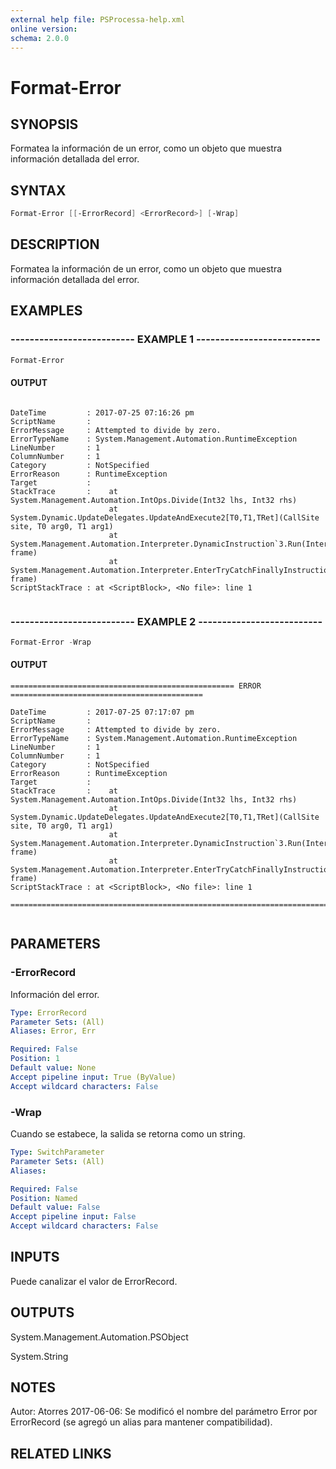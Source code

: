 ```yaml
---
external help file: PSProcessa-help.xml
online version: 
schema: 2.0.0
---
```


# Format-Error

## SYNOPSIS
Formatea la información de un error, como un objeto que muestra información detallada del error.

## SYNTAX

```powershell
Format-Error [[-ErrorRecord] <ErrorRecord>] [-Wrap]
```

## DESCRIPTION
Formatea la información de un error, como un objeto que muestra información detallada del error.

## EXAMPLES

### -------------------------- EXAMPLE 1 --------------------------
```powershell
Format-Error
```

#### OUTPUT
```

DateTime         : 2017-07-25 07:16:26 pm
ScriptName       : 
ErrorMessage     : Attempted to divide by zero.
ErrorTypeName    : System.Management.Automation.RuntimeException
LineNumber       : 1
ColumnNumber     : 1
Category         : NotSpecified
ErrorReason      : RuntimeException
Target           : 
StackTrace       :    at System.Management.Automation.IntOps.Divide(Int32 lhs, Int32 rhs)
                      at System.Dynamic.UpdateDelegates.UpdateAndExecute2[T0,T1,TRet](CallSite site, T0 arg0, T1 arg1)
                      at System.Management.Automation.Interpreter.DynamicInstruction`3.Run(InterpretedFrame frame)
                      at System.Management.Automation.Interpreter.EnterTryCatchFinallyInstruction.Run(InterpretedFrame frame)
ScriptStackTrace : at <ScriptBlock>, <No file>: line 1


```


### -------------------------- EXAMPLE 2 --------------------------
```powershell
Format-Error -Wrap
```

#### OUTPUT
```
================================================== ERROR ===========================================

DateTime         : 2017-07-25 07:17:07 pm
ScriptName       : 
ErrorMessage     : Attempted to divide by zero.
ErrorTypeName    : System.Management.Automation.RuntimeException
LineNumber       : 1
ColumnNumber     : 1
Category         : NotSpecified
ErrorReason      : RuntimeException
Target           : 
StackTrace       :    at System.Management.Automation.IntOps.Divide(Int32 lhs, Int32 rhs)
                      at System.Dynamic.UpdateDelegates.UpdateAndExecute2[T0,T1,TRet](CallSite site, T0 arg0, T1 arg1)
                      at System.Management.Automation.Interpreter.DynamicInstruction`3.Run(InterpretedFrame frame)
                      at System.Management.Automation.Interpreter.EnterTryCatchFinallyInstruction.Run(InterpretedFrame frame)
ScriptStackTrace : at <ScriptBlock>, <No file>: line 1

====================================================================================================


```

## PARAMETERS

### -ErrorRecord
Información del error.

```yaml
Type: ErrorRecord
Parameter Sets: (All)
Aliases: Error, Err

Required: False
Position: 1
Default value: None
Accept pipeline input: True (ByValue)
Accept wildcard characters: False
```

### -Wrap
Cuando se estabece, la salida se retorna como un string.

```yaml
Type: SwitchParameter
Parameter Sets: (All)
Aliases: 

Required: False
Position: Named
Default value: False
Accept pipeline input: False
Accept wildcard characters: False
```

## INPUTS

Puede canalizar el valor de ErrorRecord.

## OUTPUTS

System.Management.Automation.PSObject

System.String

## NOTES
Autor: Atorres
2017-06-06: Se modificó el nombre del parámetro Error por ErrorRecord (se agregó un alias para mantener compatibilidad).

## RELATED LINKS


